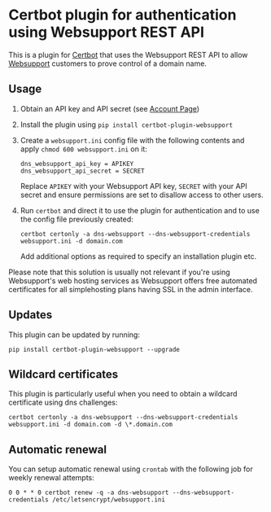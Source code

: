 # Certbot plugin for authentication using Websupport REST API

This is a plugin for [Certbot](https://certbot.eff.org/) that uses the Websupport REST API to allow [Websupport](https://wwww.websupport.sk/)
customers to prove control of a domain name.

## Usage

1. Obtain an API key and API secret (see [Account Page](https://admin.websupport.sk/sk/auth/apiKey))

2. Install the plugin using `pip install certbot-plugin-websupport`

3. Create a `websupport.ini` config file with the following contents and apply `chmod 600 websupport.ini` on it:
   ```
   dns_websupport_api_key = APIKEY
   dns_websupport_api_secret = SECRET
   ```
   Replace `APIKEY` with your Websupport API key, `SECRET` with your API secret and ensure permissions are set
   to disallow access to other users.

4. Run `certbot` and direct it to use the plugin for authentication and to use
   the config file previously created:
   ```
   certbot certonly -a dns-websupport --dns-websupport-credentials websupport.ini -d domain.com
   ```
   Add additional options as required to specify an installation plugin etc.

Please note that this solution is usually not relevant if you're using Websupport's web hosting services as Websupport offers free automated certificates for all simplehosting plans having SSL in the admin interface.

## Updates

This plugin can be updated by running:

```
pip install certbot-plugin-websupport --upgrade
```

## Wildcard certificates

This plugin is particularly useful when you need to obtain a wildcard certificate using dns challenges:

```
certbot certonly -a dns-websupport --dns-websupport-credentials websupport.ini -d domain.com -d \*.domain.com
```

## Automatic renewal

You can setup automatic renewal using `crontab` with the following job for weekly renewal attempts:

```
0 0 * * 0 certbot renew -q -a dns-websupport --dns-websupport-credentials /etc/letsencrypt/websupport.ini
```
